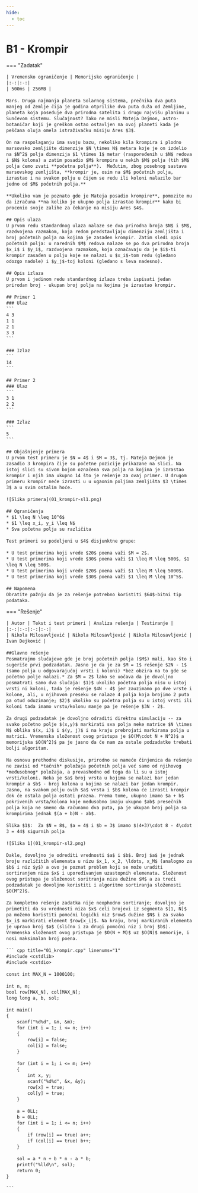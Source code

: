 ```yaml
---
hide:
  - toc
---
```


# B1 - Krompir

=== "Zadatak"
	
	| Vremensko ograničenje | Memorijsko ograničenje |
	|:-:|:-:|
	| 500ms | 256MB |
	
	Mars. Druga najmanja planeta Solarnog sistema, prečnika dva puta manjeg od Zemlje čija je godina otprilike dva puta duža od Zemljine, planeta koja poseduje dva prirodna satelita i drugu najvišu planinu u Sunčevom sistemu. Slučajnost? Tako ne misli Mateja Dejmon, astro-botaničar koji je greškom ostao ostavljen na ovoj planeti kada je peščana oluja omela istraživačku misiju Ares $3$.
	
	On na raspolaganju ima svoju bazu, nekoliko kila krompira i plodno marsovsko zemljište dimenzije $N \times N$ metara koje je on izdelio na $N^2$ polja dimenzija $1 \times 1$ metar (raspoređenih u $N$ redova i $N$ kolona) a zatim posadio $M$ krompira u nekih $M$ polja (tih $M$ polja ćemo zvati **početna polja**).  Međutim, zbog posebnog sastava marsovskog zemljišta, **krompir je, osim na $M$ početnih polja, izrastao i na svakom polju u čijem se redu ili koloni nalazilo bar jedno od $M$ početnih polja.**
	
	**Ukoliko vam je poznato gde je Mateja posadio krompire**, pomozite mu da izračuna **na koliko je ukupno polja izrastao krompir** kako bi procenio svoje zalihe za čekanje na misiju Ares $4$.
	
	## Opis ulaza
	U prvom redu standardnog ulaza nalaze se dva prirodna broja $N$ i $M$, razdvojena razmakom, koja redom predstavljaju dimenziju zemljišta i broj početnih polja na kojima je zasađen krompir. Zatim sledi opis početnih polja: u narednih $M$ redova nalaze se po dva prirodna broja $x_i$ i $y_i$, razdvojena razmakom, koja označavaju da je $i$-ti krompir zasađen u polju koje se nalazi u $x_i$-tom redu (gledano odozgo nadole) i $y_j$-toj koloni (gledano s leva nadesno).
	
	## Opis izlaza
	U prvom i jedinom redu standardnog izlaza treba ispisati jedan prirodan broj - ukupan broj polja na kojima je izrastao krompir.
	
	## Primer 1
	### Ulaz
	```
	4 3
	1 1
	2 1
	3 3
	```
	
	### Izlaz
	```
	14
	```
	
	## Primer 2
	### Ulaz
	```
	3 1
	2 2
	```
	
	### Izlaz
	```
	5
	```
	
	## Objašnjenje primera
	U prvom test primeru je $N = 4$ i $M = 3$, tj. Mateja Dejmon je zasadio 3 krompira čije su početne pozicije prikazane na slici. Na istoj slici su sivom bojom označena sva polja na kojima je izrastao krompir i njih ima ukupno 14 što je rešenje za ovaj primer. U drugom primeru krompir neće izrasti u u ugaonim poljima zemljišta $3 \times 3$ a u svim ostalim hoće.
	
	![Slika primera](01_krompir-sl1.png)
	
	## Ograničenja
	* $1 \leq N \leq 10^6$
	* $1 \leq x_i, y_i \leq N$
	* Sva početna polja su različita
	
	Test primeri su podeljeni u $4$ disjunktne grupe:
	
	* U test primerima koji vrede $20$ poena važi $M = 2$.
	* U test primerima koji vrede $30$ poena važi $1 \leq M \leq 500$, $1 \leq N \leq 500$.
	* U test primerima koji vrede $20$ poena važi $1 \leq M \leq 5000$.
	* U test primerima koji vrede $30$ poena važi $1 \leq M \leq 10^5$.
	
	## Napomena
	Obratite pažnju da je za rešenje potrebno koristiti $64$-bitni tip podataka.
	
=== "Rešenje"
	
	| Autor | Tekst i test primeri | Analiza rеšenja | Testiranje |
	|:-:|:-:|:-:|:-:|
	| Nikola Milosavljević | Nikola Milosavljević | Nikola Milosavljević | Ivan Dejković |
	
	##Glavno rešenje
	Posmatrajmo slučajeve gde je broj početnih polja ($M$) mali, kao što i sugeriše prvi podzadatak. Jasno je da je za $M = 1$ rešenje $2N - 1$ (samo polja u odgovarajućoj vrsti i koloni) *bez obzira na to gde se početno polje nalazi.* Za $M = 2$ lako se uočava da je dovoljno posmatrati samo dva slučaja: $1)$ ukoliko početna polja nisu u istoj vrsti ni koloni, tada je rešenje $4N - 4$ jer zauzimamo po dve vrste i kolone, ali, u njihovom preseku se nalaze 4 polja koja brojimo 2 puta pa otud oduzimanje; $2)$ ukoliko su početna polja su u istoj vrsti ili koloni tada imamo vrstu/kolonu manje pa je rešenje $3N - 2$. 
	
	Za drugi podzadatak je dovoljno odraditi direktnu simulaciju -- za svako početno polje $(x,y)$ markirati sva polja neke matrice $N \times N$ oblika $(x, i)$ i $(y, j)$ i na kraju prebrojati markirana polja u matrici. Vremenska složenost ovog pristupa je $O(M\cdot N + N^2)$ a memorijska $O(N^2)$ pa je jasno da će nam za ostale podzadatke trebati bolji algoritam. 
	
	Na osnovu prethodne diskusije, prirodno se nameće činjenica da rešenje ne zavisi od *tačnih* položaja početnih polja već samo od njihovog *međusobnog* položaja, a prevashodno od toga da li su u istoj vrsti/koloni. Neka je $a$ broj vrsta u kojima se nalazi bar jedan krompir a $b$ - broj kolona u kojima se nalazi bar jedan krompir. Jasno, na svakom polju ovih $a$ vrsta i $b$ kolona će izrasti krompir dok će ostala polja ostati prazna. Prema tome, ukupno imamo $a + b$ pokrivenih vrsta/kolona koje međusobno imaju ukupno $ab$ presečnih polja koja ne smemo da računamo dva puta, pa je ukupan broj polja sa krompirima jednak $(a + b)N - ab$. 
	
	Slika $1$:  Za $N = 8$, $a = 4$ i $b = 3$ imamo $(4+3)\cdot 8 - 4\cdot 3 = 44$ sigurnih polja
	
	![Slika 1](01_krompir-sl2.png)
	
	Dakle, dovoljno je odrediti vrednosti $a$ i $b$. Broj $a$ je jednak broju različitih elemenata u nizu $x_1, x_2, \ldots, x_M$ (analogno za $b$ i niz $y$) a ovo je poznat problem koji se može uraditi sortiranjem niza $x$ i upoređivanjem uzastopnih elemenata. Složenost ovog pristupa je složenost soritranja niza dužine $M$ a za treći podzadatak je dovoljno koristiti i algoritme sortiranja složenosti $O(M^2)$.
	
	Za kompletno rešenje zadatka nije neophodno sortiranje; dovoljno je primetiti da su vrednosti niza $x$ celi brojevi iz segmenta $[1, N]$ pa možemo koristiti pomoćni logički niz $row$ dužine $N$ i za svako $x_i$ markirati element $row[x_i]$. Na kraju, broj markiranih elementa je upravo broj $a$ (slično i za drugi pomoćni niz i broj $b$). Vremenska složenost ovog pristupa je $O(N + M)$ uz $O(N)$ memorije, i nosi maksimalan broj poena.
	
	``` cpp title="01_krompir.cpp" linenums="1"
	#include <cstdlib>
	#include <cstdio>
	
	const int MAX_N = 1000100;
	
	int n, m;
	bool row[MAX_N], col[MAX_N];
	long long a, b, sol;
	
	int main()
	{
		scanf("%d%d", &n, &m);
		for (int i = 1; i <= n; i++)
		{
			row[i] = false;
			col[i] = false;
		}
		
		for (int i = 1; i <= m; i++)
		{
			int x, y;
			scanf("%d%d", &x, &y);
			row[x] = true;
			col[y] = true;
		}
	
		a = 0LL;
		b = 0LL;
		for (int i = 1; i <= n; i++)
		{
			if (row[i] == true) a++;
			if (col[i] == true) b++;
		}
	
		sol = a * n + b * n - a * b;
		printf("%lld\n", sol);
		return 0;
	}

	```
